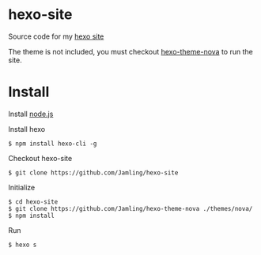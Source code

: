 # hexo-site
Source code for my [hexo site](http://www.ieclipse.cn) 

The theme is not included, you must checkout [hexo-theme-nova](https://github.com/Jamling/hexo-theme-nova) to run the site.

# Install
Install [node.js](http://nodejs.org/)

Install hexo
```
$ npm install hexo-cli -g
```

Checkout hexo-site
```
$ git clone https://github.com/Jamling/hexo-site
```

Initialize
```
$ cd hexo-site
$ git clone https://github.com/Jamling/hexo-theme-nova ./themes/nova/
$ npm install
```

Run
```
$ hexo s
```



